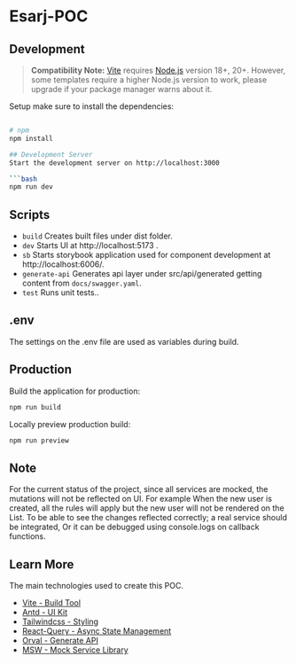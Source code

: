 # Esarj-POC

## Development
> **Compatibility Note:**
> [Vite](https://vitejs.dev/) requires [Node.js](https://nodejs.org/en/) version 18+, 20+. However, some templates require a higher Node.js version to work, please upgrade if your package manager warns about it.

Setup
make sure to install the dependencies:
```bash

# npm
npm install

## Development Server
Start the development server on http://localhost:3000

```bash
npm run dev
```

## Scripts
- `build` Creates built files under dist folder.
- `dev` Starts UI at http://localhost:5173 .
- `sb` Starts storybook application used for component development at http://localhost:6006/.
- `generate-api` Generates api layer under src/api/generated getting content from `docs/swagger.yaml`.
- `test` Runs unit tests..

## .env 
The settings on the .env file are used as variables during build.


## Production

Build the application for production:

```bash
npm run build
```

Locally preview production build:

```bash
npm run preview
```

## Note
For the current status of the project, since all services are mocked, the mutations will not be reflected on UI. 
For example When the new user is created, all the rules will apply but the new user will not be rendered on the List.
To be able to see the changes reflected correctly; a real service should be integrated, Or it can be debugged using console.logs on callback functions. 


## Learn More
The main technologies used to create this POC.
- [Vite - Build Tool](https://vitejs.dev/)
- [Antd - UI Kit](https://ant.design/)
- [Tailwindcss - Styling](https://tailwindcss.com/)
- [React-Query - Async State Management](https://tanstack.com/query/latest/)
- [Orval - Generate API](https://orval.dev/)
- [MSW - Mock Service Library](https://mswjs.io/)

